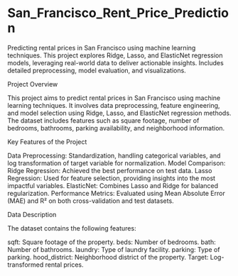 # San_Francisco_Rent_Price_Prediction
Predicting rental prices in San Francisco using machine learning techniques. This project explores Ridge, Lasso, and ElasticNet regression models, leveraging real-world data to deliver actionable insights. Includes detailed preprocessing, model evaluation, and visualizations.




Project Overview

This project aims to predict rental prices in San Francisco using machine learning techniques. It involves data preprocessing, feature engineering, and model selection using Ridge, Lasso, and ElasticNet regression methods. The dataset includes features such as square footage, number of bedrooms, bathrooms, parking availability, and neighborhood information.

Key Features of the Project

Data Preprocessing: Standardization, handling categorical variables, and log transformation of target variable for normalization.
Model Comparison:
Ridge Regression: Achieved the best performance on test data.
Lasso Regression: Used for feature selection, providing insights into the most impactful variables.
ElasticNet: Combines Lasso and Ridge for balanced regularization.
Performance Metrics:
Evaluated using Mean Absolute Error (MAE) and R² on both cross-validation and test datasets.


Data Description

The dataset contains the following features:

sqft: Square footage of the property.
beds: Number of bedrooms.
bath: Number of bathrooms.
laundry: Type of laundry facility.
parking: Type of parking.
hood_district: Neighborhood district of the property.
Target: Log-transformed rental prices.
